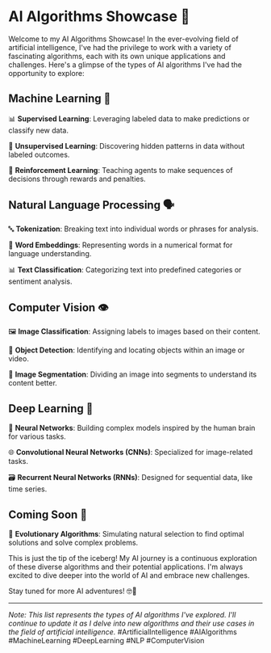# AI Algorithms Showcase 🤖

Welcome to my AI Algorithms Showcase! In the ever-evolving field of artificial intelligence, I've had the privilege to work with a variety of fascinating algorithms, each with its own unique applications and challenges. Here's a glimpse of the types of AI algorithms I've had the opportunity to explore:

## Machine Learning 🧠

📊 **Supervised Learning**: Leveraging labeled data to make predictions or classify new data.

🤖 **Unsupervised Learning**: Discovering hidden patterns in data without labeled outcomes.

🔄 **Reinforcement Learning**: Teaching agents to make sequences of decisions through rewards and penalties.

## Natural Language Processing 🗣️

🔤 **Tokenization**: Breaking text into individual words or phrases for analysis.

🤗 **Word Embeddings**: Representing words in a numerical format for language understanding.

📊 **Text Classification**: Categorizing text into predefined categories or sentiment analysis.

## Computer Vision 👁️

🖼️ **Image Classification**: Assigning labels to images based on their content.

📏 **Object Detection**: Identifying and locating objects within an image or video.

🔄 **Image Segmentation**: Dividing an image into segments to understand its content better.

## Deep Learning 🤯

🧠 **Neural Networks**: Building complex models inspired by the human brain for various tasks.

🌐 **Convolutional Neural Networks (CNNs)**: Specialized for image-related tasks.

🗃️ **Recurrent Neural Networks (RNNs)**: Designed for sequential data, like time series.

## Coming Soon 🚀

🧬 **Evolutionary Algorithms**: Simulating natural selection to find optimal solutions and solve complex problems.

This is just the tip of the iceberg! My AI journey is a continuous exploration of these diverse algorithms and their potential applications. I'm always excited to dive deeper into the world of AI and embrace new challenges.

Stay tuned for more AI adventures! 🤓🚀

---

*Note: This list represents the types of AI algorithms I've explored. I'll continue to update it as I delve into new algorithms and their use cases in the field of artificial intelligence.* #ArtificialIntelligence #AIAlgorithms #MachineLearning #DeepLearning #NLP #ComputerVision
